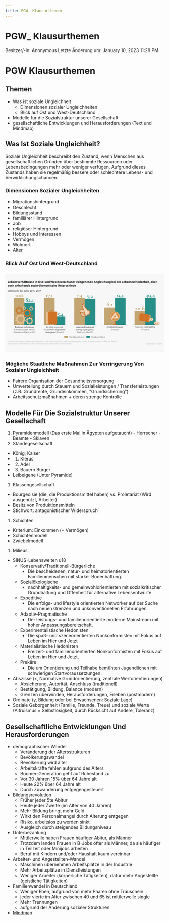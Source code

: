 ```yaml
---
title: PGW_ Klausurthemen
---
```

# PGW_ Klausurthemen

Besitzer/-in: Anonymous
Letzte Änderung um: January 10, 2023 11:28 PM

# PGW Klausurthemen

## Themen

- Was ist soziale Ungleichheit
    - Dimensionen sozialer Ungleichheiten
    - Blick auf Ost und West-Deutschland
- Modelle für die Sozialstruktur unserer Gesellschaft
- gesellschaftliche Entwicklungen und Herausforderungen (Text und Mindmap)

## Was Ist Soziale Ungleichheit?

Soziale Ungleichheit beschreibt den Zustand, wenn Menschen aus gesellschaftlichen Gründen über bestimmte Ressourcen oder Lebensbedingungen mehr oder weniger verfügen. Aufgrund dieses Zustands haben sie regelmäßig bessere oder schlechtere Lebens- und Verwirklichungschancen.

### Dimensionen Sozialer Ungleichheiten

- Migrationshintergrund
- Geschlecht
- Bildungsstand
- familiärer Hintergrund
- Job
- religiöser Hintergrund
- Hobbys und Interessen
- Vermögen
- Wohnort
- Alter

### Blick Auf Ost Und West-Deutschland

###


![PGW_%20Klausurthemen/image1.png](PGW_%20Klausurthemen/image1.png)

### Mögliche Staatliche Maßnahmen Zur Verringerung Von Sozialer Ungleichheit

- Fairere Organisation der Gesundheitsversorgung
- Umverteilung durch Steuern und Sozialleistungen / Transferleistungen (z.B. Grundrente, Grundeinkommen, "Grundsicherung”)
- Arbeitsschutzmaßnahmen + deren strenge Kontrolle

## Modelle Für Die Sozialstruktur Unserer Gesellschaft

1. Pyramidenmodell (Das erste Mal in Ägypten aufgetaucht) - Herrscher - Beamte - Sklaven
2. Ständegesellschaft
- König, Kaiser
- 1. Klerus
- 2. Adel
- 3. Bauern Bürger
- Leibeigene (Unter Pyramide)
1. Klassengesellschaft
- Bourgeoisie (die, die Produktionsmittel haben) vs. Proletariat (Wird ausgenutzt, Arbeiter)
- Besitz von Produktionsmitteln
- Stichwort: antagonistischer Widerspruch
1. Schichten
- Kriterium: Einkommen (+ Vermögen)
- Schichtenmodell
- Zwiebelmodell
1. Milieus
- SINUS-Lebenswelten u18
    - Konservativ/Traditionell-Bürgerliche
        - Die bescheidenen, natur- und heimatorientierten Familienmenschen mit starker Bodenhaftung.
    - Sozialökologische
        - nachhaltigkeits- und gemeinwohlorientierten mit sozialkritischer Grundhaltung und Offenheit für alternative Lebensentwürfe
    - Expeditive
        - Die erfolgs- und lifestyle orientierten Networker auf der Suche nach neuen Grenzen und unkonventionellen Erfahrungen.
    - Adaptiv-Pragmatische
        - Der leistungs- und familienorientierte moderne Mainstream mit hoher Anpassungsbereitschaft.
    - Experimentalistische Hedonisten
        - Die spaß- und szeneorientierten Nonkonformisten mit Fokus auf Leben im Hier und Jetzt
    - Materialistische Hedonisten
        - Freizeit- und familienorientierten Nonkonformisten mit Fokus auf Leben im Hier und Jetzt.
    - Prekäre
        - Die um Orientierung und Teilhabe bemühten Jugendlichen mit schwierigen Startvoraussetzungen.
- Abszisse (x, Normative Grundorientierung, zentrale Wertorientierungen)
    - Absicherung, Autorität, Anschluss (traditionell)
    - Bestätigung, Bildung, Balance (modern)
    - Grenzen überwinden, Herausforderungen, Erleben (postmodern)
- Ordinate (y, Bildung oder bei Erwachsenen: Soziale Lage)
- Soziale Geborgenheit (Familie, Freunde, Treue) und soziale Werte (Altruismus = Selbstlosigkeit, durch Rücksicht auf Andere, Toleranz)

## Gesellschaftliche Entwicklungen Und Herausforderungen

- demographischer Wandel
    - Veränderung der Altersstrukturen
    - Bevölkerungswandel
    - Bevölkerung wird älter
    - Arbeitskräfte fehlen aufgrund des Alters
    - Boomer-Generation geht auf Ruhestand zu
    - Vor 30 Jahren 15% über 64 Jahre alt
    - Heute 22% über 64 Jahre alt
    - Durch Zuwanderung entgegengesteuert
- Bildungsrevolution
    - Früher jeder 5te Abitur
    - Heute jeder Zweite (im Alter von 40 Jahren)
    - Mehr Bildung bringt mehr Geld
    - Wirkt den Personalmangel durch Alterung entgegen
    - Risiko, arbeitslos zu werden sinkt
    - Ausgleich durch steigendes Bildungsniveau
- Unterbezahlung
    - Mittlerweile haben Frauen häufiger Abitur, als Männer
    - Trotzdem landen Frauen in B-Jobs öfter als Männer, da sie häufiger in Teilzeit oder Minijobs arbeiten
    - Beruf mit Kindern und/oder Haushalt kaum vereinbar
- Arbeiter- und Angestellten-Wandel
    - Maschinen übernehmen Arbeitsplätze in der Industrie
    - Mehr Arbeitsplätze in Dienstleistungen
    - Weniger Arbeiter (körperliche Tätigkeiten), dafür mehr Angestellte (geistliche Tätigkeiten)
- Familienwandel in Deutschland
    - Weniger Ehen, aufgrund von mehr Paaren ohne Trauschein
    - jeder vierte im Alter zwischen 40 und 65 ist mittlerweile single
    - Mehr Trennungen
    - aufgrund der Änderung sozialer Strukturen
- [Mindmap](https://photos.app.goo.gl/De4YiU85oLVSE6R1A)